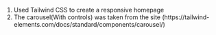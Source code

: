 <ol>
    <li>Used Tailwind CSS to create a responsive homepage</li>
    <li>The carousel(With controls) was taken from the site (https://tailwind-elements.com/docs/standard/components/carousel/)</li>
</ol>
